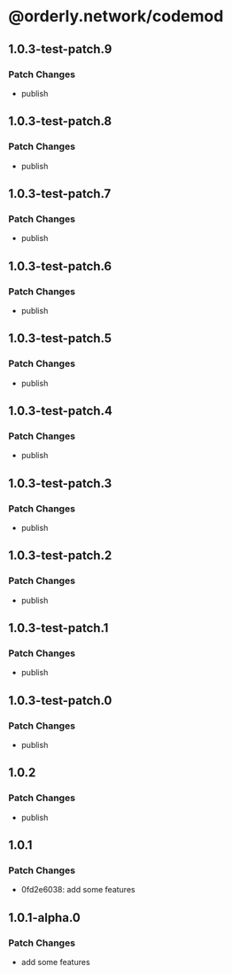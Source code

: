 # @orderly.network/codemod

## 1.0.3-test-patch.9

### Patch Changes

- publish

## 1.0.3-test-patch.8

### Patch Changes

- publish

## 1.0.3-test-patch.7

### Patch Changes

- publish

## 1.0.3-test-patch.6

### Patch Changes

- publish

## 1.0.3-test-patch.5

### Patch Changes

- publish

## 1.0.3-test-patch.4

### Patch Changes

- publish

## 1.0.3-test-patch.3

### Patch Changes

- publish

## 1.0.3-test-patch.2

### Patch Changes

- publish

## 1.0.3-test-patch.1

### Patch Changes

- publish

## 1.0.3-test-patch.0

### Patch Changes

- publish

## 1.0.2

### Patch Changes

- publish

## 1.0.1

### Patch Changes

- 0fd2e6038: add some features

## 1.0.1-alpha.0

### Patch Changes

- add some features
